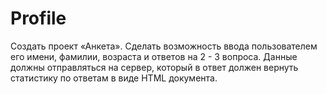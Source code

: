 # Profile

Создать проект «Анкета». Сделать возможность ввода пользователем его имени, фамилии,
возраста и ответов на 2 - 3 вопроса. Данные должны отправляться на сервер, который в ответ
должен вернуть статистику по ответам в виде HTML документа.